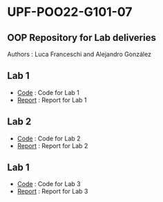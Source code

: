 # UPF-POO22-G101-07
## OOP Repository for Lab deliveries

Authors : Luca Franceschi and Alejandro González

## Lab 1

* [Code](Lab1) : Code for Lab 1
* [Report](Lab1/POO22-G101-07-1-Report.pdf) : Report for Lab 1
## Lab 2

* [Code](Lab2) : Code for Lab 2
* [Report](Lab2/POO22-G101-07-2-Report.pdf) : Report for Lab 2
## Lab 1

* [Code](Lab3) : Code for Lab 3
* [Report](Lab3/POO22-G101-07-3-Report.pdf) : Report for Lab 3